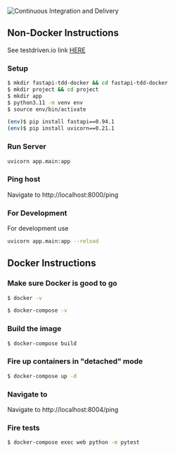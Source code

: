 
![Continuous Integration and Delivery](https://github.com/YOUR_GITHUB_NAMESPACE/fastapi-tdd-docker/workflows/Continuous%20Integration%20and%20Delivery/badge.svg?branch=main)


## Non-Docker Instructions
See testdriven.io link [HERE](https://testdriven.io/courses/tdd-fastapi/getting-started/)

### Setup
```sh
$ mkdir fastapi-tdd-docker && cd fastapi-tdd-docker
$ mkdir project && cd project
$ mkdir app
$ python3.11 -m venv env
$ source env/bin/activate

(env)$ pip install fastapi==0.94.1
(env)$ pip install uvicorn==0.21.1
```

### Run Server
```sh
uvicorn app.main:app
```

### Ping host
Navigate to http://localhost:8000/ping 

### For Development
For development use 
```sh
uvicorn app.main:app --reload
```

## Docker Instructions

### Make sure Docker is good to go
```sh
$ docker -v

$ docker-compose -v
```

### Build the image
```sh
$ docker-compose build
```
### Fire up containers in "detached" mode
```sh
$ docker-compose up -d
```


### Navigate to 
Navigate to http://localhost:8004/ping

### Fire tests
```sh
$ docker-compose exec web python -m pytest
```
